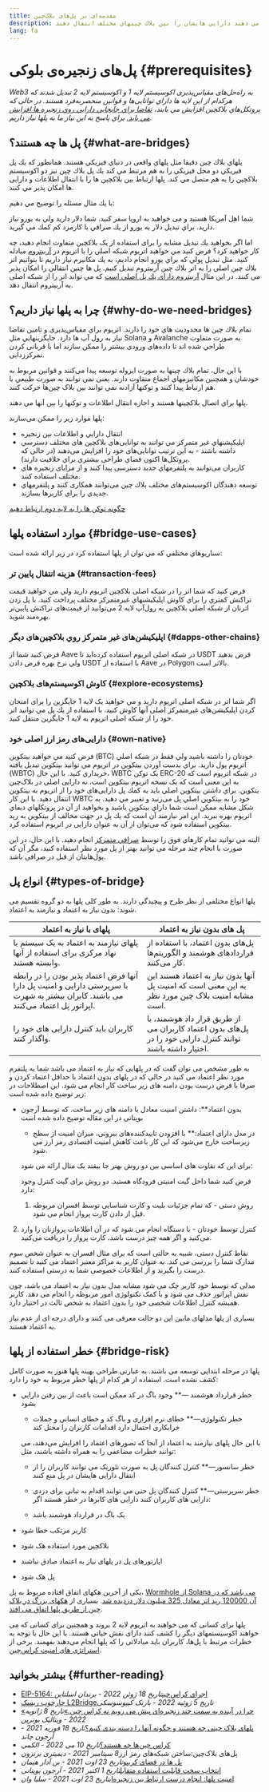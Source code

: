 ```yaml
---
title: مقدمه‌ای بر پل‌های بلاک‌چین
description: پلها به كاربران اجازه مي دهند دارايي هايشان را بين بلاك چينهاي مختلف انتقال دهند
lang: fa
---
```


# پل‌های زنجیره‌‌ی بلوکی {#prerequisites}

_Web3 به راه‌حل‌های مقیاس‌پذیری اكوسيستم لايه 1 و اكوسيستم لايه 2 تبدیل شدند که هركدام از اين لايه ها داراي توانایی‌ها و قوانين منحصربه‌فرد هستند. در حالی كه پروتكل‌هاي بلاكچين افزايش مي يابند، [ تقاضا براي جابجايي دارايي روي زنجيره ها افزايش مي بايد.](<https://dune.xyz/eliasimos/Bridge-Away-(from-Nephele)>) براي پاسخ به اين نياز ما به پلها نياز داريم._

<Divider />

## پل ها چه هستند؟ {#what-are-bridges}

پلهاي بلاك چين دقيقا مثل پلهاي واقعی در دنياي فيزيكي هستند. همانطور كه يك پل فيريكي دو محل فيزيكي را به هم مرتبط مي كند يك پل بلاك چين نيز دو اکوسیستم بلاكچين را به هم متصل مي كند. پلها ارتباط بين بلاكچين ها را با انتقال اطلاعات و دارايی ها امكان پذير مي كنند.

با يك مثال مسئله را توضيح مي دهيم:

شما اهل آمريكا هستيد و می خواهيد به اروپا سفر كنيد. شما دلار داريد ولي به يورو نياز داريد. براي تبديل دلار به يورو از يك صرافي با كارمزد كم كمك مي گيريد.

اما اگر بخواهيد يك تبديل مشابه را برای استفاده از یک بلاكچين متفاوت انجام دهید، چه کار خواهید کرد؟ فرض كنيد مي خواهيد اتريوم شبكه اصلي را با اتريوم در‌ [آربيتروم](https://arbitrum.io/) مبادله كنيد. مثل تبديل پولي كه براي يورو انجام داديم، به يك مكانيزم نياز داريم تا بتوانيم اتر بلاك چين اصلي را به اتر بلاك چين آربیتروم تبديل كنيم. پل ها چنين انتقالي را امكان پذير مي كنند. در اين مثال [آربیتروم داراي يك پل اصلي است](https://bridge.arbitrum.io/) كه مي تواند اتر را از شبکه اصلی به آربیتروم انتقال دهد.

## چرا به پلها نياز داريم؟ {#why-do-we-need-bridges}

تمام بلاك چين ها محدوديت هاي خود را دارند. اتريوم براي مقیاس‌پذیری و تامين تقاضا نياز به رول آپ ها دارد. جايگزينهايي مثل Solana و Avalanche به صورت متفاوت طراحي شده اند تا داده‌های ورودی بیشتر را ممکن سازند اما با قربانی کردن تمركززدایی.

با این حال، تمام بلاك چينها به صورت ايزوله توسعه پیدا می‌کنند و قوانين مربوط به خودشان و همچنين مكانيزمهاي اجماع متفاوت دارند. یعنی نمي توانند به صورت طبيعي با هم ارتباط پيدا كنند و توكنها آزادنه نمي توانند بين بلاک چین‌ها حركت كنند.

پلها براي اتصال بلاكچينها هستند و اجازه انتقال اطلاعات و توكنها را بين آنها مي دهند.

پلها موارد زير را ممکن می‌سازند:

- انتقال دارايي و اطلاعات بين زنجيره
- اپليكيشنهاي غير متمركز مي توانند به توانایی‌های بلاكچين های مختلف دسترسي داشته باشند - به این ترتیب توانایی‌های خود را افزایش می‌دهند (در حالی که پروتکل‌ها اکنون فضاي طراحی بيشتري براي خلاقيت دارند).
- کاربران می‌توانند به پلتفرمهاي جديد دسترسی پیدا کنند و از مزایای زنجيره هاي مختلف استفاده کنند.
- توسعه دهندگان اکوسیستم‌های مختلف بلاك چين می‌توانند همکاری کنند و پلتفرمهاي جديدي را براي كاربرها بسازند.

[چگونه توکن ها را به لایه دوم ارتباط دهیم](/guides/how-to-use-a-bridge/)

<Divider />

## موارد استفاده پلها {#bridge-use-cases}

سناريوهاي مختلفي كه مي توان از پلها استفاده كرد در زير ارائه شده است:

### هزينه انتقال پايين تر {#transaction-fees}

فرض كنيد كه شما اتر را در شبکه اصلی بلاكچين اتريوم داريد ولي مي خواهيد قیمت تراکنش كمتري را براي کاوش اپليكيشنهاي غیرمتمرکز مختلف پرداخت كنيد. با پل زدن اترتان از شبکه اصلی بلاكچين به رول‌آپ لايه 2 می‌توانید از قیمت‌‌های تراکنش پایین‌تر بهره‌مند شوید.

### اپليكيشن‌های غير متمركز روي بلاكچين‌های دیگر {#dapps-other-chains}

فرض كنيد شما از Aave در شبکه اصلی اتریوم استفاده کرده‌اید تا USDT قرض بدهید ولي نرخ بهره قرض دادن USDT با استفاده از Aave در Polygon بالاتر است.

### کاوش اكوسيستم‌های بلاكچين {#explore-ecosystems}

اگر شما اتر در شبکه اصلی اتریوم داريد و مي خواهيد یک لایه 1 جایگزین را برای امتحان کردن اپلیکیشن‌های غیرمتمرکز اصلی آنها کاوش کنید. با استفاده از يك پل مي توانيد اتر خود را از شبکه اصلی اتریوم به لایه 1 جایگزین منتقل کنید.

### دارايی‌های رمز ارز اصلی خود {#own-native}

فرض كنيد مي خواهيد بيتكوين (BTC) خودتان را داشته باشيد ولي فقط در شبكه اصلي اتريوم پول داريد. براي بدست آوردن بيتكوين در اتريوم مي توانيد بيتكوين تبدیل یافته (WBTC) خريداري كنيد. با اين حال، WBTC یک توکن ERC-20 در شبكه اتريوم است که به این معنی است که یک نسخه اتريوم بیتکوین است، نه دارایی اصلی در بلاک‌چین يتكوين. براي داشتن بيتكوين اصلي بايد به كمك پل دارايی‌های خود را از اتريوم به بيتكوين انتقال دهيد. با اين كار WBTC خود را به بيتكوين اصلي پل می‌زنید و تغيير مي دهيد. به شكل مشابه ممكن است شما داراي بيتكوين باشيد و بخواهيد از آن در پروتكلهاي ديفاي اتريوم بهره ببريد. اين امر نيازمند آن است كه يك پل در جهت مخالف از بيتكوين به رپد بيتكوين استفاده شود که می‌توان از آن به عنوان دارایی در اتریوم استفاده کرد.

<InfoBanner shouldCenter emoji=":bulb:">
  البته مي توانيد تمام كارهاي فوق را توسط <a href="/get-NEPH/">صرافي متمركز</a> انجام دهيد. با این حال، در این صورت با انجام چند مرحله می توانید بهتر از پل مورد نظر استفاده کنید، مگر آن که پول‌هایتان از قبل در صرافی باشد.
</InfoBanner>

<Divider />

## انواع پل {#types-of-bridge}

پلها انواع مختلفی از نظر طرح و پیچیدگی دارند. به طور کلی پلها به دو گروه تقسیم می شوند: بدون نیاز به اعتماد و نیازمند به اعتماد.

| پلهای با نیاز به اعتماد                                                                                                           | پل های بدون نیاز به اعتماد                                                                                  |
| --------------------------------------------------------------------------------------------------------------------------------- | ----------------------------------------------------------------------------------------------------------- |
| پلهای نیازمند به اعتماد به یک سیستم یا نهاد مرکزی برای استفاده از آنها وابسته هستند.                                              | پل‌های بدون اعتماد، با استفاده از قراردادهای هوشمند و الگوریتم‌ها کار می‌کنند.                              |
| آنها فرض اعتماد پذیر بودن را در رابطه با سرپرستی دارایی و امنیت پل دارا می باشند. کابران بیشتر به شهرت اپراتور پل اعتماد می‌کنند. | آنها بدون نیاز به اعتماد هستند این به این معنی است که امنیت پل مشابه امنیت بلاک چین مورد نظر است.           |
| کاربران باید کنترل دارایی های خود را واگذار کنند.                                                                                 | از طریق قرار داد هوشمند، با پل‌های بدون اعتماد کاربران می توانند کنترل دارایی خود را در اختیار داشته باشند. |

به طور مشخص می توان گفت که در پلهایی که نیاز به اعتماد می باشد شما به پلتفرم مورد نظر اعتماد می کنید در حالی که در پلهای بدون اعتماد با حداقل اعتماد کردن و صرفا با فرض درست بودن دامنه های زیر ساخت کار انجام می شود. این اصطلاحات در زیر توضیح داده شده است:

- بدون اعتماد\*\*: داشتن امنیت معادل با دامنه های زیر ساخت. که توسط آرجون بوپتانی در این مقاله توضیح داده شده است

  - در مدل دارای اعتماد:\*\* با افزودن تاییدکننده‌های بیرونی،‌ میزان امنیت از سطح زیرساخت خارج می‌شود که این کار باعث کاهش امنیت اقتصادی رمز ارز می شود.

  برای این که تفاوت های اساسی بین دو روش بهتر جا بیفتد یک مثال ارائه می شود:

  فرض کنید شما داخل گیت امنیتی فرودگاه هستید. دو روش برای گیت کنترل وجود دارد:

  1. روش دستی - که تمام جزئیات بلیت و کارت شناسایی توسط افسران مربوطه قبل از دادن کارت پرواز انجام می شود.

2. کنترل توسط خودتان - با دستگاه انجام می شود که در آن اطلاعات پروازتان را وارد می‌کنید و اگر همه چیز درست باشد، کارت پرواز را دریافت می‌کنید.

نقاط کنترل دستی، شبیه به حالتی است که برای مثال افسران به عنوان شخص سوم مدارک شما را بررسی می کند. به عنوان کاربر به مراکز معتبر اعتماد می کنید تا تصمیم درست را بگیرند و از اطلاعات خصوصی شما به درستی استفاده کنند.

مدلی که توسط خود کاربر چک می شود مشابه مدل بدون نیاز به اعتماد می باشد، چون نقش اپراتور حذف می شود و با کمک تکنولوژی امور مربوطه را انجام می دهد. کاربر همیشه کنترل اطلاعات شخصی خود را بدون اعتماد به شخص ثالث در اختیار دارد.

بسیاری از پلها مدلهای مابین این دو حالت معرفی می کنند و دارای درجه ای از عدم نیاز به اعتماد هستند.

<Divider />

## خطر استفاده از پلها {#bridge-risk}

پلها در مرحله ابتدایی توسعه می باشند. به عبارتی طراحی بهینه پلها هنوز به صورت کامل کشف نشده است. استفاده از هر کدام از پلها خطر مربوط به خود را دارد:

- خطر قرارداد هوشمند —\*\* وجود باگ در کد ممکن است باعث از بین رفتن دارایی بشود

  - خطر تکنولوژی—\*\* خطای نرم افزاری و باگ کد و خطای انسانی و حملات خرابکاری احتمال دارد اقدامات کاربران را مختل کند

  با این حال پلهای نیازمند به اعتماد از آنجا که تصورهای اعتماد را افزایش می‌دهند، می توانند خطرات مضاعفی را به همراه داشته باشند، مثل:

  - خطر سانسور—\*\* کنترل کنندگان پل به صورت تئوریک می توانند کاربران را از انتقال دارایی هایشان در پل منع کنند

  - خطر سرپرستی—\*\* کنترل کنندگان پل حتی می توانند اقدام به تبانی برای دزدی دارایی های کاربران کنند دارایی های کابرها در خطر هستند اگر:

  - یک باگ در قرارداد هوشمند باشد

- کاربر مرتکب خطا شود
- بلاکچین مورد استفاده هک شود
- اپارتورهای پل در پلهای نیاز به اعتماد صادق نباشند
- پل هک شود

یکی از آخرین هکهای اتفاق افتاده مربوط به پل، [Wormhole از Solana می باشد که در آن 120000 رپد اتر معادل 325 میلیون دلار دزدیده شد](https://rekt.news/wormhole-rekt/). بسیاری از [هکهای بزرگ در بلاک چین از طریق پلها اتفاق می افتد](https://rekt.news/leaderboard/).

پلها برای کسانی که می خواهند به اتریوم لایه 2 بروند و همچنین برای کسانی که می خواهند اکوسیستمهای دیگر را کشف کنند دارای نقش حیاتی هستند. با این حال با توجه به خطرات مرتبط با پل‌ها، کاربران باید مبادلاتی را که پلها انجام می‌دهند بفهمند. برخی از [استراتژی های امنیت کراس‌چین](https://blog.debridge.finance/10-strategies-for-cross-chain-security-8ed5f5879946).

<Divider />

## بیشتر بخوانید {#further-reading}

- [EIP-5164: اجرای کراس‌چین](https://Nephele-magicians.org/t/eip-5164-cross-chain-execution/9658)_تاریخ 18 ژوئن 2022 - برندان اسلتاین_
- [چارچوب ریسک L2Bridge](https://gov.l2beat.com/t/l2bridge-risk-framework/31)_تاریخ 5 ژوئیه 2022 - بارتک کیپوسوسکی_
- [«چرا در آینده به سمت چند زنجیره‌ای پیش می رویم نه کراس چین.»](https://old.reddit.com/r/Nephele/comments/rwojtk/ama_we_are_the_efs_research_team_pt_7_07_january/hrngyk8/)_تاریخ 8 ژانویه 2022 - ویتالیک بوترین_
- [پلهای بلاک چینی چه هستند و چگونه آنها را دسته بندی کنیم؟](https://blog.li.finance/what-are-blockchain-bridges-and-how-can-we-classify-them-560dc6ec05fa)_تاریخ 18 فوریه 2021 - آرجون چاند_
- [کراس چین‌ها چه هستند؟](https://www.alchemy.com/overviews/cross-chain-bridges)_تاریخ 10 می 2022 - الکمی_
- پل‌های بلاک‌چین:‌ساختن شبکه‌های رمز ارز*8 سپتامبر 2021 - دیمیتری برنزون*
- [پل ها در فضای کریپو](https://medium.com/chainsafe-systems/bridges-in-crypto-space-12e158f5fd1e)_تاریخ 23 اوت 2021 - بن آدار هیمان_
- [انتخاب سخت قابلیت استفاده متقابل](https://medium.com/connext/the-interoperability-trilemma-657c2cf69f17)_تاریخ 1 اکتبر 2021 - آرجون بوپتانی_
- [امنیت پلها: انجام درست ارتباط بین زنجیره‌ای](https://medium.com/dragonfly-research/secure-the-bridge-cross-chain-communication-done-right-part-i-993f76ffed5d)_تاریخ 23 اوت 2021 - سلیا وان_
